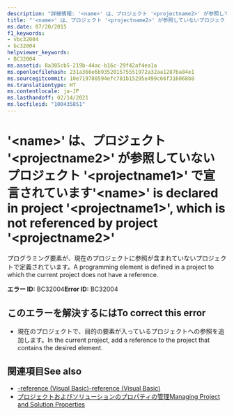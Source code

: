 ```yaml
---
description: "詳細情報: '<name>' は、プロジェクト '<projectname2>' が参照していないプロジェクト '<projectname1>' で宣言されています"
title: "'<name>' は、プロジェクト '<projectname2>' が参照していないプロジェクト '<projectname1>' で宣言されています"
ms.date: 07/20/2015
f1_keywords:
- vbc32004
- bc32004
helpviewer_keywords:
- BC32004
ms.assetid: 8a305cb5-219b-44ac-b16c-29f42af4ea1a
ms.openlocfilehash: 231a366e6b935201575551972a32aa1287ba84e1
ms.sourcegitcommit: 10e719780594efc781b15295e499c66f316068b8
ms.translationtype: HT
ms.contentlocale: ja-JP
ms.lasthandoff: 02/14/2021
ms.locfileid: "100435851"
---
```

# <a name="name-is-declared-in-project-projectname1-which-is-not-referenced-by-project-projectname2"></a><span data-ttu-id="6b678-103">'\<name>' は、プロジェクト '\<projectname2>' が参照していないプロジェクト '\<projectname1>' で宣言されています</span><span class="sxs-lookup"><span data-stu-id="6b678-103">'\<name>' is declared in project '\<projectname1>', which is not referenced by project '\<projectname2>'</span></span>

<span data-ttu-id="6b678-104">プログラミング要素が、現在のプロジェクトに参照が含まれていないプロジェクトで定義されています。</span><span class="sxs-lookup"><span data-stu-id="6b678-104">A programming element is defined in a project to which the current project does not have a reference.</span></span>  
  
 <span data-ttu-id="6b678-105">**エラー ID:** BC32004</span><span class="sxs-lookup"><span data-stu-id="6b678-105">**Error ID:** BC32004</span></span>  
  
## <a name="to-correct-this-error"></a><span data-ttu-id="6b678-106">このエラーを解決するには</span><span class="sxs-lookup"><span data-stu-id="6b678-106">To correct this error</span></span>  
  
- <span data-ttu-id="6b678-107">現在のプロジェクトで、目的の要素が入っているプロジェクトへの参照を追加します。</span><span class="sxs-lookup"><span data-stu-id="6b678-107">In the current project, add a reference to the project that contains the desired element.</span></span>  
  
## <a name="see-also"></a><span data-ttu-id="6b678-108">関連項目</span><span class="sxs-lookup"><span data-stu-id="6b678-108">See also</span></span>

- [<span data-ttu-id="6b678-109">-reference (Visual Basic)</span><span class="sxs-lookup"><span data-stu-id="6b678-109">-reference (Visual Basic)</span></span>](../reference/command-line-compiler/reference.md)
- [<span data-ttu-id="6b678-110">プロジェクトおよびソリューションのプロパティの管理</span><span class="sxs-lookup"><span data-stu-id="6b678-110">Managing Project and Solution Properties</span></span>](/visualstudio/ide/managing-project-and-solution-properties)
